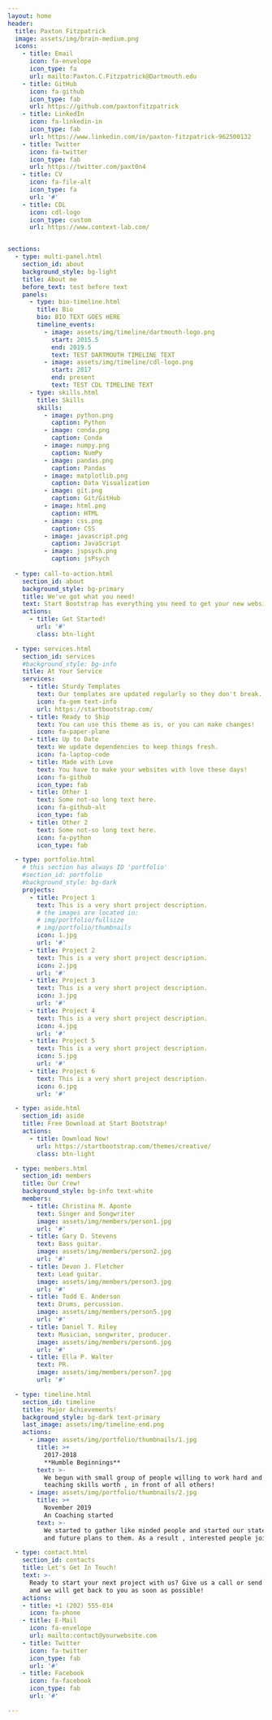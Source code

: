 ```yaml
---
layout: home
header:
  title: Paxton Fitzpatrick
  image: assets/img/brain-medium.png
  icons:
    - title: Email
      icon: fa-envelope
      icon_type: fa
      url: mailto:Paxton.C.Fitzpatrick@Dartmouth.edu
    - title: GitHub
      icon: fa-github
      icon_type: fab
      url: https://github.com/paxtonfitzpatrick
    - title: LinkedIn
      icon: fa-linkedin-in
      icon_type: fab
      url: https://www.linkedin.com/in/paxton-fitzpatrick-962500132
    - title: Twitter
      icon: fa-twitter
      icon_type: fab
      url: https://twitter.com/paxt0n4
    - title: CV
      icon: fa-file-alt
      icon_type: fa
      url: '#'
    - title: CDL
      icon: cdl-logo
      icon_type: custom
      url: https://www.context-lab.com/


sections:
  - type: multi-panel.html
    section_id: about
    background_style: bg-light
    title: About me
    before_text: test before text
    panels:
      - type: bio-timeline.html
        title: Bio
        bio: BIO TEXT GOES HERE
        timeline_events: 
          - image: assets/img/timeline/dartmouth-logo.png
            start: 2015.5
            end: 2019.5
            text: TEST DARTMOUTH TIMELINE TEXT
          - image: assets/img/timeline/cdl-logo.png
            start: 2017
            end: present
            text: TEST CDL TIMELINE TEXT
      - type: skills.html
        title: Skills
        skills:
          - image: python.png
            caption: Python
          - image: conda.png
            caption: Conda
          - image: numpy.png
            caption: NumPy
          - image: pandas.png
            caption: Pandas
          - image: matplotlib.png
            caption: Data Visualization
          - image: git.png
            caption: Git/GitHub
          - image: html.png
            caption: HTML
          - image: css.png
            caption: CSS
          - image: javascript.png
            caption: JavaScript
          - image: jspsych.png
            caption: jsPsych
          
  - type: call-to-action.html
    section_id: about
    background_style: bg-primary
    title: We've got what you need!
    text: Start Bootstrap has everything you need to get your new website up and running in no time! All of the templates and themes on Start Bootstrap are open source, free to download, and easy to use. No strings attached!
    actions:
      - title: Get Started!
        url: '#'
        class: btn-light

  - type: services.html
    section_id: services
    #background_style: bg-info
    title: At Your Service
    services:
      - title: Sturdy Templates
        text: Our templates are updated regularly so they don't break.
        icon: fa-gem text-info
        url: https://startbootstrap.com/
      - title: Ready to Ship
        text: You can use this theme as is, or you can make changes!
        icon: fa-paper-plane
      - title: Up to Date
        text: We update dependencies to keep things fresh.
        icon: fa-laptop-code
      - title: Made with Love
        text: You have to make your websites with love these days!
        icon: fa-github
        icon_type: fab
      - title: Other 1
        text: Some not-so long text here.
        icon: fa-github-alt
        icon_type: fab
      - title: Other 2
        text: Some not-so long text here.
        icon: fa-python
        icon_type: fab

  - type: portfolio.html
    # this section has always ID 'portfolio'
    #section_id: portfolio
    #background_style: bg-dark
    projects:
      - title: Project 1
        text: This is a very short project description.
        # the images are located in:
        # img/portfolio/fullsize
        # img/portfolio/thumbnails
        icon: 1.jpg
        url: '#'
      - title: Project 2
        text: This is a very short project description.
        icon: 2.jpg
        url: '#'
      - title: Project 3
        text: This is a very short project description.
        icon: 3.jpg
        url: '#'
      - title: Project 4
        text: This is a very short project description.
        icon: 4.jpg
        url: '#'
      - title: Project 5
        text: This is a very short project description.
        icon: 5.jpg
        url: '#'
      - title: Project 6
        text: This is a very short project description.
        icon: 6.jpg
        url: '#'

  - type: aside.html
    section_id: aside
    title: Free Download at Start Bootstrap!
    actions:
      - title: Download Now!
        url: https://startbootstrap.com/themes/creative/
        class: btn-light

  - type: members.html
    section_id: members
    title: Our Crew!
    background_style: bg-info text-white
    members:
      - title: Christina M. Aponte
        text: Singer and Songwriter
        image: assets/img/members/person1.jpg
        url: '#'
      - title: Gary D. Stevens
        text: Bass guitar.
        image: assets/img/members/person2.jpg
        url: '#'
      - title: Devon J. Fletcher
        text: Lead guitar.
        image: assets/img/members/person3.jpg
        url: '#'
      - title: Todd E. Anderson
        text: Drums, percussion.
        image: assets/img/members/person5.jpg
        url: '#'
      - title: Daniel T. Riley
        text: Musician, songwriter, producer.
        image: assets/img/members/person6.jpg
        url: '#'
      - title: Ella P. Walter
        text: PR.
        image: assets/img/members/person7.jpg
        url: '#'

  - type: timeline.html
    section_id: timeline
    title: Major Achievements!
    background_style: bg-dark text-primary
    last_image: assets/img/timeline-end.png
    actions:
      - image: assets/img/portfolio/thumbnails/1.jpg
        title: >+
          2017-2018
          **Humble Beginnings**
        text: >-
          We begun with small group of people willing to work hard and make our
          teaching skills worth , in front of all others!
      - image: assets/img/portfolio/thumbnails/2.jpg
        title: >+
          November 2019
          An Coaching started
        text: >-
          We started to gather like minded people and started our stategies
          and future plans to them. As a result , interested people joined us!

  - type: contact.html
    section_id: contacts
    title: Let's Get In Touch!
    text: >-
      Ready to start your next project with us? Give us a call or send us an email
      and we will get back to you as soon as possible!
    actions:
    - title: +1 (202) 555-014
      icon: fa-phone
    - title: E-Mail
      icon: fa-envelope
      url: mailto:contact@yourwebsite.com
    - title: Twitter
      icon: fa-twitter
      icon_type: fab
      url: '#'
    - title: Facebook
      icon: fa-facebook
      icon_type: fab
      url: '#'

---
```


